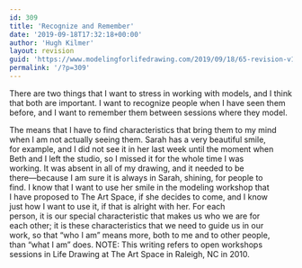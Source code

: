 ```yaml
---
id: 309
title: 'Recognize and Remember'
date: '2019-09-18T17:32:18+00:00'
author: 'Hugh Kilmer'
layout: revision
guid: 'https://www.modelingforlifedrawing.com/2019/09/18/65-revision-v1/'
permalink: '/?p=309'
---
```


 There are two things that I want to stress in working with models, and I think that both are important. I want to recognize people when I have seen them before, and I want to remember them between sessions where they model.   
  
The means that I have to find characteristics that bring them to my mind  
 when I am not actually seeing them. Sarah has a very beautiful smile,  
for example, and I did not see it in her last week until the moment when  
 Beth and I left the studio, so I missed it for the whole time I was  
working. It was absent in all of my drawing, and it needed to be  
there—because I am sure it is always in Sarah, shining, for people to  
find. I know that I want to use her smile in the modeling workshop that  
 I have proposed to The Art Space, if she decides to come, and I know  
just how I want to use it, if that is alright with her. For each  
person, it is our special characteristic that makes us who we are for  
each other; it is these characteristics that we need to guide us in our  
work, so that “who I am” means more, both to me and to other people,  
than “what I am” does. NOTE: This writing refers to open workshops  
sessions in Life Drawing at The Art Space in Raleigh, NC in 2010.